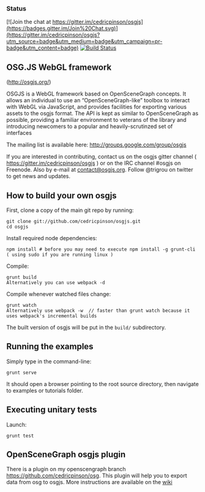 ### Status

[![Join the chat at https://gitter.im/cedricpinson/osgjs](https://badges.gitter.im/Join%20Chat.svg)](https://gitter.im/cedricpinson/osgjs?utm_source=badge&utm_medium=badge&utm_campaign=pr-badge&utm_content=badge)
[![Build Status](https://travis-ci.org/cedricpinson/osgjs.png)](https://travis-ci.org/cedricpinson/osgjs)

OSG.JS WebGL framework
----------------------------

(http://osgjs.org/)

OSGJS is a WebGL framework based on OpenSceneGraph concepts. It allows an individual to use an “OpenSceneGraph-like” toolbox to interact with WebGL via JavaScript, and provides facilities for exporting various assets to the osgjs format. The API is kept as similar to OpenSceneGraph as possible, providing a familiar environment to veterans of the library and introducing newcomers to a popular and heavily-scrutinzed set of interfaces


The mailing list is available here: http://groups.google.com/group/osgjs

If you are interested in contributing, contact us on the osgjs gitter channel ( https://gitter.im/cedricpinson/osgjs ) or on the IRC channel #osgjs on Freenode. Also by e-mail at contact@osgjs.org. Follow @trigrou on twitter to get news and updates.


How to build your own osgjs
----------------------------

First, clone a copy of the main git repo by running:

    git clone git://github.com/cedricpinson/osgjs.git
    cd osgjs

Install required node dependencies:

    npm install # before you may need to execute npm install -g grunt-cli ( using sudo if you are running linux )

Compile:

    grunt build
    Alternatively you can use webpack -d

Compile whenever watched files change:

    grunt watch
    Alternatively use webpack -w  // faster than grunt watch because it uses webpack's incremental builds

The built version of osgjs will be put in the `build/` subdirectory.

Running the examples
--------------------

Simply type in the command-line:

    grunt serve

It should open a browser pointing to the root source directory, then navigate to examples or tutorials folder.

Executing unitary tests
-----------------------

Launch:

    grunt test

OpenSceneGraph osgjs plugin
----------------------------

There is a plugin on my openscengraph branch https://github.com/cedricpinson/osg. This plugin will help you to export data from osg to osgjs. More instructions are available on the [wiki](https://github.com/cedricpinson/osgjs/wiki/Convert-model-with-OSG)
